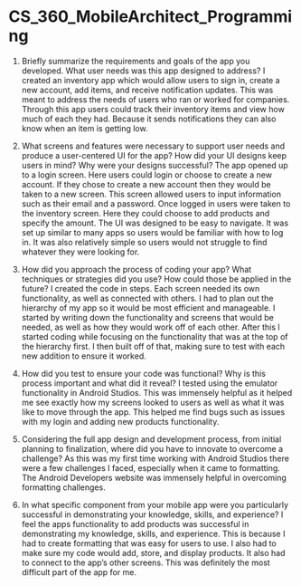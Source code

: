 # CS_360_MobileArchitect_Programming
1.	Briefly summarize the requirements and goals of the app you developed. What user needs was this app designed to address?
I created an inventory app which would allow users to sign in, create a new account, add items, and receive notification updates. This was meant to address the needs of users who ran or worked for companies. Through this app users could track their inventory items and view how much of each they had. Because it sends notifications they can also know when an item is getting low.  

2.	What screens and features were necessary to support user needs and produce a user-centered UI for the app? How did your UI designs keep users in mind? Why were your designs successful?
The app opened up to a login screen. Here users could login or choose to create a new account. If they chose to create a new account then they would be taken to a new screen. This screen allowed users to input information such as their email and a password. Once logged in users were taken to the inventory screen. Here they could choose to add products and specify the amount. The UI was designed to be easy to navigate. It was set up similar to many apps so users would be familiar with how to log in. It was also relatively simple so users would not struggle to find whatever they were looking for. 

3.	How did you approach the process of coding your app? What techniques or strategies did you use? How could those be applied in the future?
I created the code in steps. Each screen needed its own functionality, as well as connected with others. I had to plan out the hierarchy of my app so it would be most efficient and manageable. I started by writing down the functionality and screens that would be needed, as well as how they would work off of each other. After this I started coding while focusing on the functionality that was at the top of the hierarchy first. I then built off of that, making sure to test with each new addition to ensure it worked. 

4.	How did you test to ensure your code was functional? Why is this process important and what did it reveal?
I tested using the emulator functionality in Android Studios. This was immensely helpful as it helped me see exactly how my screens looked to users as well as what it was like to move through the app. This helped me find bugs such as issues with my login and adding new products functionality.  

5.	Considering the full app design and development process, from initial planning to finalization, where did you have to innovate to overcome a challenge?
As this was my first time working with Android Studios there were a few challenges I faced, especially when it came to formatting. The Android Developers website was immensely helpful in overcoming formatting challenges. 

6.	In what specific component from your mobile app were you particularly successful in demonstrating your knowledge, skills, and experience?
I feel the apps functionality to add products was successful in demonstrating my knowledge, skills, and experience. This is because I had to create formatting that was easy for users to use. I also had to make sure my code would add, store, and display products. It also had to connect to the app’s other screens. This was definitely the most difficult part of the app for me. 
